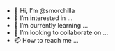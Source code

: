 - 👋 Hi, I’m @smorchilla
- 👀 I’m interested in ...
- 🌱 I’m currently learning ...
- 💞️ I’m looking to collaborate on ...
- 📫 How to reach me ...

<!---
smorchilla/smorchilla is a ✨ special ✨ repository because its `README.md` (this file) appears on your GitHub profile.
You can click the Preview link to take a look at your changes.
--->
